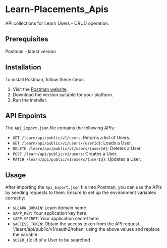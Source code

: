 # Learn-Placements_Apis

API collections for Learn Users - CRUD operation.

## Prerequisites
Postman - latest version

## Installation
To install Postman, follow these steps:

1. Visit the [Postman website](https://www.postman.com/downloads/).
2. Download the version suitable for your platform.
3. Run the installer.

## API Enpoints

The `Api_Export.json` file contains the following APIs:

- `GET /learn/api/public/v1/users`: Returns a list of Users.
- `GET /learn/api/public/v1/users/{userId}`: Loads a User.
- `DELETE /learn/api/public/v1/users/{userId}`: Deletes a User.
- `POST /learn/api/public/v1/users`: Creates a User.
- `PATCH /learn/api/public/v1/users/{userId}`: Updates a User.

## Usage

After importing the `Api_Export.json` file into Postman, you can use the APIs by sending requests to them. Ensure to set up the environment variables correctly:

- `$LEARN_DOMAIN`: Learn domain name
- `$APP_KEY`: Your application key here
- `$APP_SECRET`: Your application secret here
- `$ACCESS_TOKEN`: Obtain the access token from the API request '/learn/api/public/v1/oauth2/token' using the above values and replace the variable
- `$USER_ID`: Id of a User to be searched

